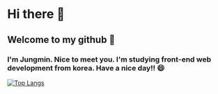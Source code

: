 # Hi there 👋 
## Welcome to my github 💬
### I'm Jungmin. Nice to meet you. I'm studying front-end web development from korea. Have a nice day!! 😄



[![Top Langs](https://github-readme-stats.vercel.app/api/top-langs/?username=Lee-jm96)](https://github.com/anuraghazra/github-readme-stats)
